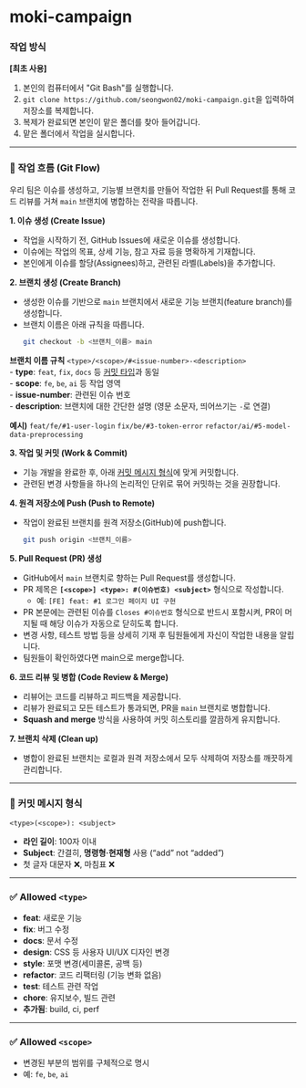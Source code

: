 # moki-campaign

### 작업 방식

**[최초 사용]**

1.  본인의 컴퓨터에서 "Git Bash"를 실행합니다.
2.  `git clone https://github.com/seongwon02/moki-campaign.git`을 입력하여 저장소를 복제합니다.
3.  복제가 완료되면 본인이 맡은 폴더를 찾아 들어갑니다.
4.  맡은 폴더에서 작업을 실시합니다.

---

### 🚀 작업 흐름 (Git Flow)

우리 팀은 이슈를 생성하고, 기능별 브랜치를 만들어 작업한 뒤 Pull Request를 통해 코드 리뷰를 거쳐 `main` 브랜치에 병합하는 전략을 따릅니다.

**1. 이슈 생성 (Create Issue)**
   - 작업을 시작하기 전, GitHub Issues에 새로운 이슈를 생성합니다.
   - 이슈에는 작업의 목표, 상세 기능, 참고 자료 등을 명확하게 기재합니다.
   - 본인에게 이슈를 할당(Assignees)하고, 관련된 라벨(Labels)을 추가합니다.

**2. 브랜치 생성 (Create Branch)**
   - 생성한 이슈를 기반으로 `main` 브랜치에서 새로운 기능 브랜치(feature branch)를 생성합니다.
   - 브랜치 이름은 아래 규칙을 따릅니다.
     ```bash
     git checkout -b <브랜치_이름> main
     ```

   **브랜치 이름 규칙**
   `<type>/<scope>/#<issue-number>-<description>`<br>
    - **type**: `feat`, `fix`, `docs` 등 [커밋 타입](#-allowed-type)과 동일<br>
    - **scope**: `fe`, `be`, `ai` 등 작업 영역<br>
    - **issue-number**: 관련된 이슈 번호<br>
    - **description**: 브랜치에 대한 간단한 설명 (영문 소문자, 띄어쓰기는 `-`로 연결)

   **예시)**
    `feat/fe/#1-user-login`
    `fix/be/#3-token-error`
    `refactor/ai/#5-model-data-preprocessing`

**3. 작업 및 커밋 (Work & Commit)**
   - 기능 개발을 완료한 후, 아래 [커밋 메시지 형식](#-커밋-메시지-형식)에 맞게 커밋합니다.
   - 관련된 변경 사항들을 하나의 논리적인 단위로 묶어 커밋하는 것을 권장합니다.

**4. 원격 저장소에 Push (Push to Remote)**
   - 작업이 완료된 브랜치를 원격 저장소(GitHub)에 push합니다.
     ```bash
     git push origin <브랜치_이름>
     ```

**5. Pull Request (PR) 생성**
   - GitHub에서 `main` 브랜치로 향하는 Pull Request를 생성합니다.
   - PR 제목은 **`[<scope>] <type>: #(이슈번호) <subject>`** 형식으로 작성합니다.
     - 예: `[FE] feat: #1 로그인 페이지 UI 구현`
   - PR 본문에는 관련된 이슈를 `Closes #이슈번호` 형식으로 반드시 포함시켜, PR이 머지될 때 해당 이슈가 자동으로 닫히도록 합니다.
   - 변경 사항, 테스트 방법 등을 상세히 기재 후 팀원들에게 자신이 작업한 내용을 알립니다.
   - 팀원들이 확인하였다면 main으로 merge합니다.

**6. 코드 리뷰 및 병합 (Code Review & Merge)**
   - 리뷰어는 코드를 리뷰하고 피드백을 제공합니다.
   - 리뷰가 완료되고 모든 테스트가 통과되면, PR을 `main` 브랜치로 병합합니다.
   - **Squash and merge** 방식을 사용하여 커밋 히스토리를 깔끔하게 유지합니다.

**7. 브랜치 삭제 (Clean up)**
   - 병합이 완료된 브랜치는 로컬과 원격 저장소에서 모두 삭제하여 저장소를 깨끗하게 관리합니다.

---

### 📝 커밋 메시지 형식

`<type>(<scope>): <subject>`

-   **라인 길이**: 100자 이내
-   **Subject**: 간결히, **명령형·현재형** 사용 (“add” not “added”)
-   첫 글자 대문자 ❌, 마침표 ❌

---

### ✅ Allowed `<type>`

-   **feat**: 새로운 기능
-   **fix**: 버그 수정
-   **docs**: 문서 수정
-   **design**: CSS 등 사용자 UI/UX 디자인 변경
-   **style**: 포맷 변경(세미콜론, 공백 등)
-   **refactor**: 코드 리팩터링 (기능 변화 없음)
-   **test**: 테스트 관련 작업
-   **chore**: 유지보수, 빌드 관련
-   **추가됨**: build, ci, perf

---

### ✅ Allowed `<scope>`

-   변경된 부분의 범위를 구체적으로 명시
-   예: `fe`, `be`, `ai`
